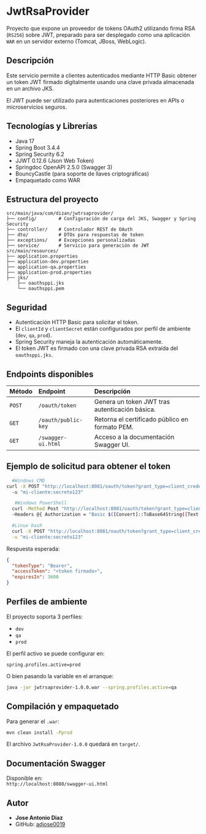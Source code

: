 
# JwtRsaProvider

Proyecto que expone un proveedor de tokens OAuth2 utilizando firma RSA (`RS256`) sobre JWT, preparado para ser desplegado como una aplicación `WAR` en un servidor externo (Tomcat, JBoss, WebLogic).

## Descripción

Este servicio permite a clientes autenticados mediante HTTP Basic obtener un token JWT firmado digitalmente usando una clave privada almacenada en un archivo JKS.

El JWT puede ser utilizado para autenticaciones posteriores en APIs o microservicios seguros.

## Tecnologías y Librerías

- Java 17
- Spring Boot 3.4.4
- Spring Security 6.2
- JJWT 0.12.6 (Json Web Token)
- Springdoc OpenAPI 2.5.0 (Swagger 3)
- BouncyCastle (para soporte de llaves criptográficas)
- Empaquetado como WAR

## Estructura del proyecto

```
src/main/java/com/dizan/jwtrsaprovider/
├── config/        # Configuración de carga del JKS, Swagger y Spring Security
├── controller/    # Controlador REST de OAuth
├── dto/           # DTOs para respuestas de token
├── exceptions/    # Excepciones personalizadas
├── service/       # Servicio para generación de JWT
src/main/resources/
├── application.properties
├── application-dev.properties
├── application-qa.properties
├── application-prod.properties
├── jks/
    ├── oauthsppi.jks
    └── oauthsppi.pem
```

## Seguridad

- Autenticación HTTP Basic para solicitar el token.
- El `clientId` y `clientSecret` están configurados por perfil de ambiente (`dev`, `qa`, `prod`).
- Spring Security maneja la autenticación automáticamente.
- El token JWT es firmado con una clave privada RSA extraída del `oauthsppi.jks`.

## Endpoints disponibles

| Método | Endpoint             | Descripción                                   |
|:-------|:---------------------|:---------------------------------------------|
| `POST` | `/oauth/token`        | Genera un token JWT tras autenticación básica. |
| `GET`  | `/oauth/public-key`   | Retorna el certificado público en formato PEM. |
| `GET`  | `/swagger-ui.html`    | Acceso a la documentación Swagger UI.         |

## Ejemplo de solicitud para obtener el token

```bash
  #Windows CMD
curl -X POST "http://localhost:8081/oauth/token?grant_type=client_credentials" ^
  -u "mi-cliente:secreto123"
```

```bash
   #Windows PowerShell
  curl -Method Post "http://localhost:8081/oauth/token?grant_type=client_credentials" `
  -Headers @{ Authorization = "Basic $([Convert]::ToBase64String([Text.Encoding]::ASCII.GetBytes('mi-cliente:secreto123')))" }
```

```bash
  #Linux bash
  curl -X POST "http://localhost:8081/oauth/token?grant_type=client_credentials" \
  -u "mi-cliente:secreto123"
```

Respuesta esperada:

```json
{
  "tokenType": "Bearer",
  "accessToken": "<token firmado>",
  "expiresIn": 3600
}
```

## Perfiles de ambiente

El proyecto soporta 3 perfiles:

- `dev`
- `qa`
- `prod`

El perfil activo se puede configurar en:

```properties
spring.profiles.active=prod
```

O bien pasando la variable en el arranque:

```bash
java -jar jwtrsaprovider-1.0.0.war --spring.profiles.active=qa
```

## Compilación y empaquetado

Para generar el `.war`:

```bash
mvn clean install -Pprod
```

El archivo `JwtRsaProvider-1.0.0` quedará en `target/`.

## Documentación Swagger

Disponible en:  
`http://localhost:8080/swagger-ui.html`

## Autor

- **Jose Antonio Diaz**
- GitHub: [adjose0019](https://github.com/adjose0019)

